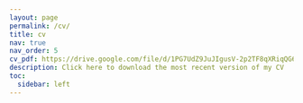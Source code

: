 ```yaml
---
layout: page
permalink: /cv/
title: cv
nav: true
nav_order: 5
cv_pdf: https://drive.google.com/file/d/1PG7UdZ9JuJIgusV-2p2TF8qXRiqQG6ym/view?usp=sharing # you can also use external links here
description: Click here to download the most recent version of my CV
toc:
  sidebar: left
---
```

